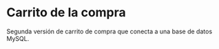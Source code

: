 # Carrito de la compra 

Segunda versión de carrito de compra que conecta a una base de datos MySQL.